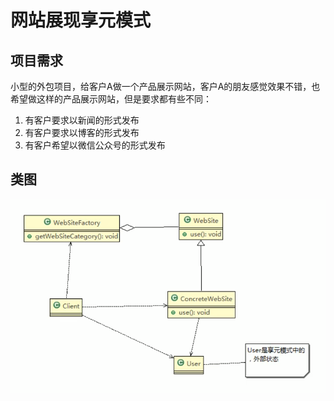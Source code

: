 # 网站展现享元模式

## 项目需求

小型的外包项目，给客户A做一个产品展示网站，客户A的朋友感觉效果不错，也希望做这样的产品展示网站，但是要求都有些不同：

1) 有客户要求以新闻的形式发布
2) 有客户要求以博客的形式发布
3) 有客户希望以微信公众号的形式发布

## 类图

![img.png](../../../../resources/picture/img40.png)